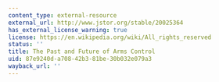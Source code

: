 ```yaml
---
content_type: external-resource
external_url: http://www.jstor.org/stable/20025364
has_external_license_warning: true
license: https://en.wikipedia.org/wiki/All_rights_reserved
status: ''
title: The Past and Future of Arms Control
uid: 87e9240d-a708-42b3-81be-30b032e079a3
wayback_url: ''
---
```


